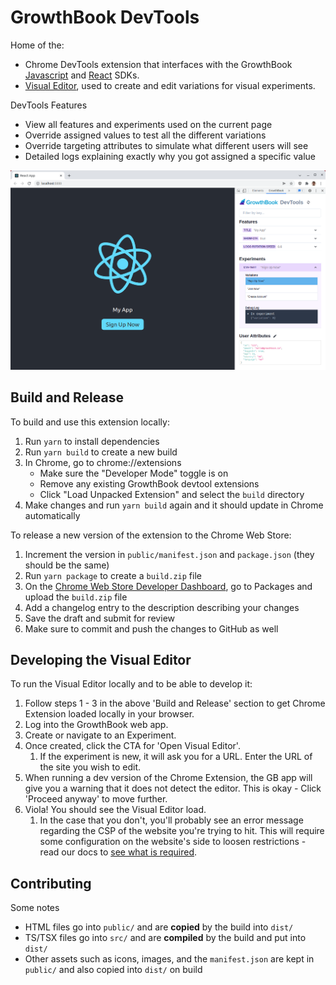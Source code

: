 # GrowthBook DevTools

Home of the:

-   Chrome DevTools extension that interfaces with the GrowthBook [Javascript](https://docs.growthbook.io/lib/js) and [React](https://docs.growthbook.io/lib/react) SDKs.
-   [Visual Editor](https://docs.growthbook.io/app/visual), used to create and edit variations for visual experiments.

DevTools Features

-   View all features and experiments used on the current page
-   Override assigned values to test all the different variations
-   Override targeting attributes to simulate what different users will see
-   Detailed logs explaining exactly why you got assigned a specific value

![DevTools Screenshot](/devtools-screenshot.png)

## Build and Release

To build and use this extension locally:

1. Run `yarn` to install dependencies
2. Run `yarn build` to create a new build
3. In Chrome, go to chrome://extensions
    - Make sure the "Developer Mode" toggle is on
    - Remove any existing GrowthBook devtool extensions
    - Click "Load Unpacked Extension" and select the `build` directory
4. Make changes and run `yarn build` again and it should update in Chrome automatically

To release a new version of the extension to the Chrome Web Store:

1. Increment the version in `public/manifest.json` and `package.json` (they should be the same)
2. Run `yarn package` to create a `build.zip` file
3. On the [Chrome Web Store Developer Dashboard](https://chrome.google.com/webstore/devconsole/), go to Packages and upload the `build.zip` file
4. Add a changelog entry to the description describing your changes
5. Save the draft and submit for review
6. Make sure to commit and push the changes to GitHub as well

## Developing the Visual Editor

To run the Visual Editor locally and to be able to develop it:

1. Follow steps 1 - 3 in the above 'Build and Release' section to get Chrome Extension loaded locally in your browser.
2. Log into the GrowthBook web app.
3. Create or navigate to an Experiment.
4. Once created, click the CTA for 'Open Visual Editor'.
    1. If the experiment is new, it will ask you for a URL. Enter the URL of the site you wish to edit.
5. When running a dev version of the Chrome Extension, the GB app will give you a warning that it does not detect the editor. This is okay - Click 'Proceed anyway' to move further.
6. Viola! You should see the Visual Editor load.
    1. In the case that you don't, you'll probably see an error message regarding the CSP of the website you're trying to hit. This will require some configuration on the website's side to loosen restrictions - read our docs to [see what is required](https://docs.growthbook.io/app/visual#security-requirements).

## Contributing

Some notes

-   HTML files go into `public/` and are **copied** by the build into `dist/`
-   TS/TSX files go into `src/` and are **compiled** by the build and put into `dist/`
-   Other assets such as icons, images, and the `manifest.json` are kept in `public/` and also copied into `dist/` on build
